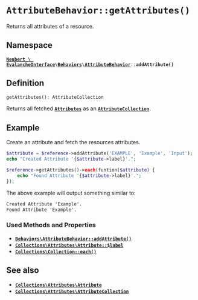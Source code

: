 # `AttributeBehavior::getAttributes()`

Returns all attributes of a resource.

## Namespace

[**`Neubert \ EvalancheInterface`**](../../index.md)`\`[**`Behaviors`**](../../index.md#behaviors)`\`[**`AttributeBehavior`**](../AttributeBehavior.md)`::`**`addAttribute()`**

## Definition

```php
getAttributes(): AttributeCollection
```

Returns all fetched [**`Attributes`**](#) as an [**`AttributeCollection`**](#).

## Example

Create an attribute and fetch the resources attributes.

```php
$attribute = $reference->addAttribute('EXAMPLE', 'Example', 'Input');
echo "Created Attribute '{$attribute->label}'.";

$reference->getAttributes()->each(funtion($attribute) {
    echo "Found Attribute '{$attribute->label}'.";
});
```

The above example will output something similar to:

```txt
Created Attribute 'Example'.
Found Attribute 'Example'.
```

### Used Methods and Properties
- [**`Behaviors\AttributeBehavior::addAttribute()`**](addAttribute.md)
- [**`Collections\Attributes\Attribute::$label`**](#)
- [**`Collections\Collection::each()`**](#)

## See also
- [**`Collections\Attributes\Attribute`**](#)
- [**`Collections\Attributes\AttributeCollection`**](#)
